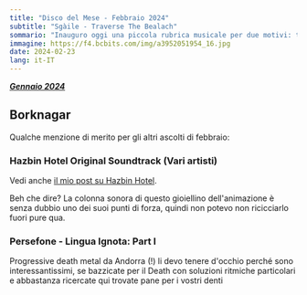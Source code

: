 ```yaml
---
title: "Disco del Mese - Febbraio 2024"
subtitle: "Sgàile - Traverse The Bealach"
sommario: "Inauguro oggi una piccola rubrica musicale per due motivi: tenere traccia dei nuovi dischi che incrocio durante l'anno per tenermi pronto al riepilogone...."
immagine: https://f4.bcbits.com/img/a3952051954_16.jpg
date: 2024-02-23
lang: it-IT
---
```


[_**Gennaio 2024**_](/posts/ita/disco-del-mese-01-2024)

## Borknagar

Qualche menzione di merito per gli altri ascolti di febbraio:

### Hazbin Hotel Original Soundtrack (Vari artisti)

Vedi anche [il mio post su Hazbin Hotel](/posts/ita/hazbin-hotel).

Beh che dire? La colonna sonora di questo gioiellino dell'animazione è senza dubbio uno dei suoi punti di forza, quindi non potevo non ricicciarlo fuori pure qua.

### Persefone - Lingua Ignota: Part I

Progressive death metal da Andorra (!) li devo tenere d'occhio perché sono interessantissimi, se bazzicate per il Death con soluzioni ritmiche particolari e abbastanza ricercate qui trovate pane per i vostri denti
